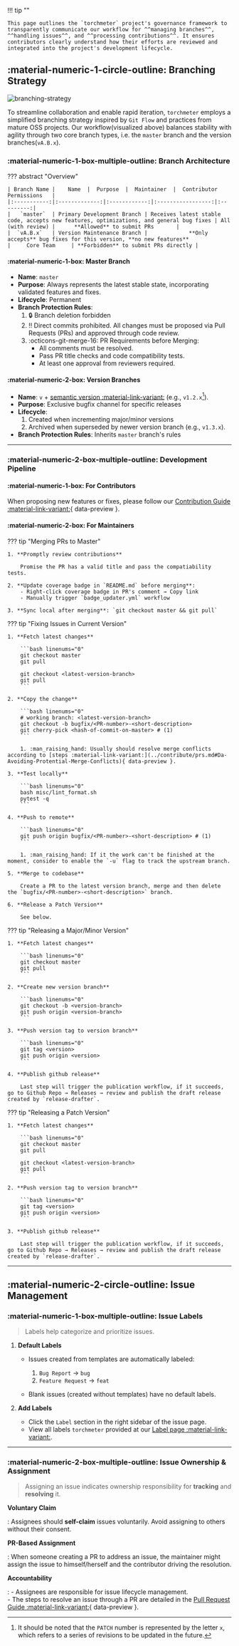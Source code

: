 
!!! tip ""

    This page outlines the `torchmeter` project's governance framework to transparently communicate our workflow for ^^managing branches^^, ^^handling issues^^, and ^^processing contributions^^. It ensures contributors clearly understand how their efforts are reviewed and integrated into the project's development lifecycle.

## **:material-numeric-1-circle-outline: Branching Strategy**

![branching-strategy](../assets/contribute/branch_strategy.gif)

To streamline collaboration and enable rapid iteration, `torchmeter` employs a simplified branching strategy inspired by `Git Flow` and practices from mature OSS projects. Our workflow(visualized above) balances stability with agility through two core branch types, i.e. the `master` branch and the version branches(`vA.B.x`).

### **:material-numeric-1-box-multiple-outline: Branch Architecture**

??? abstract "Overview"

    | Branch Name |    Name  |  Purpose  |  Maintainer  |  Contributor Permissions   |
    |:-----------:|:-------------:|:------------:|:-----------------:|:--    -------:|
    |   `master`  | Primary Development Branch | Receives latest stable code, accepts new features, optimizations, and general bug fixes | All (with review) |      **Allowed** to submit PRs       |
    |  `vA.B.x`   | Version Maintenance Branch |             **Only accepts** bug fixes for this version, **no new features**               |     Core Team     | **Forbidden** to submit PRs directly |

#### **:material-numeric-1-box: Master Branch**

- **Name**: `master`
- **Purpose**: Always represents the latest stable state, incorporating validated features and fixes.
- **Lifecycle**: Permanent
- **Branch Protection Rules**:
    1. :lock: Branch deletion forbidden
    2. :bangbang: Direct commits prohibited. All changes must be proposed via Pull Requests (PRs) and approved through code review.
    3. :octicons-git-merge-16: PR Requirements before Merging:
        - All comments must be resolved.
        - Pass PR title checks and code compatibility tests.
        - At least one approval from reviewers required.
   
#### **:material-numeric-2-box: Version Branches**

- **Name**: `v` + [semantic version :material-link-variant:](https://semver.org/) (e.g., `v1.2.x`[^1]). 
- **Purpose**: Exclusive bugfix channel for specific releases
- **Lifecycle**:
    1. Created when incrementing major/minor versions
    2. Archived when superseded by newer version branch (e.g., `v1.3.x`).
- **Branch Protection Rules**: Inherits `master` branch's rules

[^1]: It should be noted that the `PATCH` number is represented by the letter `x`, which refers to a series of revisions to be updated in the future.

---

### **:material-numeric-2-box-multiple-outline: Development Pipeline**

#### **:material-numeric-1-box: For Contributors**  

When proposing new features or fixes, please follow our [Contribution Guide :material-link-variant:](../contribute/welcome_contributors.md){ data-preview }.

#### **:material-numeric-2-box: For Maintainers**

??? tip "Merging PRs to Master"

    1. **Promptly review contributions**

        Promise the PR has a valid title and pass the compatiability tests.

    2. **Update coverage badge in `README.md` before merging**:
        - Right-click coverage badge in PR's comment → Copy link  
        - Manually trigger `badge_updater.yml` workflow

    3. **Sync local after merging**: `git checkout master && git pull`

??? tip "Fixing Issues in Current Version"

    1. **Fetch latest changes**
        
        ```bash linenums="0"
        git checkout master
        git pull

        git checkout <latest-version-branch>
        git pull
        ```

    2. **Copy the change**

        ```bash linenums="0"
        # working branch: <latest-version-branch>
        git checkout -b bugfix/<PR-number>-<short-description>
        git cherry-pick <hash-of-commit-on-master> # (1)
        ```

        1. :man_raising_hand: Usually should resolve merge conflicts according to [steps :material-link-variant:](../contribute/prs.md#Da-Avoiding-Protential-Merge-Conflicts){ data-preview }.

    3. **Test locally**

        ```bash linenums="0"
        bash misc/lint_format.sh
        pytest -q
        ```

    4. **Push to remote**
   
        ```bash linenums="0"
        git push origin bugfix/<PR-number>-<short-description> # (1)
        ```

        1. :man_raising_hand: If it the work can't be finished at the moment, consider to enable the `-u` flag to track the upstream branch.

    5. **Merge to codebase**
        
        Create a PR to the latest version branch, merge and then delete the `bugfix/<PR-number>-<short-description>` branch.

    6. **Release a Patch Version**

        See below.

??? tip "Releasing a Major/Minor Version"

    1. **Fetch latest changes**
        
        ```bash linenums="0"
        git checkout master
        git pull
        ```

    2. **Create new version branch**

        ```bash linenums="0"
        git checkout -b <version-branch>
        git push origin <version-branch>
        ```
    
    3. **Push version tag to version branch**

        ```bash linenums="0"
        git tag <version>
        git push origin <version>
        ```

    4. **Publish github release**
   
        Last step will trigger the publication workflow, if it succeeds, go to Github Repo → Releases → review and publish the draft release created by `release-drafter`.

??? tip "Releasing a Patch Version"

    1. **Fetch latest changes**
        
        ```bash linenums="0"
        git checkout master
        git pull

        git checkout <latest-version-branch>
        git pull
        ```

    2. **Push version tag to version branch**

        ```bash linenums="0"
        git tag <version>
        git push origin <version>
        ```

    3. **Publish github release**
   
        Last step will trigger the publication workflow, if it succeeds, go to Github Repo → Releases → review and publish the draft release created by `release-drafter`.

---

## **:material-numeric-2-circle-outline: Issue Management**

### **:material-numeric-1-box-multiple-outline: Issue Labels**

> Labels help categorize and prioritize issues.

1. **Default Labels**

    - Issues created from templates are automatically labeled:  
        1. `Bug Report` → `bug`  
        2. `Feature Request` → `feat`  

    - Blank issues (created without templates) have no default labels.

2. **Add Labels** 

    - Click the `Label` section in the right sidebar of the issue page.
    - View all labels `torchmeter` provided at our [Label page :material-link-variant:](https://github.com/TorchMeter/torchmeter/labels).

---

### **:material-numeric-2-box-multiple-outline: Issue Ownership & Assignment**

> Assigning an issue indicates ownership responsibility for **tracking** and **resolving** it.

**Voluntary Claim**

:   Assignees should **self-claim** issues voluntarily. Avoid assigning to others without their consent.  

**PR-Based Assignment**

:   When someone creating a PR to address an issue, the maintainer might assign the issue to himself/herself and the contributor driving the resolution.

**Accountability**

:   - Assignees are responsible for issue lifecycle management.  
    - The steps to resolve an issue through a PR are detailed in the [Pull Request Guide :material-link-variant:](../contribute/prs.md){ data-preview }.